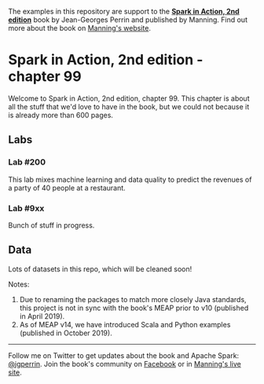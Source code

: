 The examples in this repository are support to the **[Spark in Action, 2nd edition](http://jgp.net/sia)** book by Jean-Georges Perrin and published by Manning. Find out more about the book on [Manning's website](http://jgp.net/sia).

# Spark in Action, 2nd edition - chapter 99

Welcome to Spark in Action, 2nd edition, chapter 99. This chapter is about all the stuff that we'd love to have in the book, but we could not because it is already more than 600 pages.

## Labs

### Lab #200
This lab mixes machine learning and data quality to predict the revenues of a party of 40 people at a restaurant.

### Lab #9xx
Bunch of stuff in progress.

## Data
Lots of datasets in this repo, which will be cleaned soon!

Notes: 
 1. Due to renaming the packages to match more closely Java standards, this project is not in sync with the book's MEAP prior to v10 (published in April 2019).
 2. As of MEAP v14, we have introduced Scala and Python examples (published in October 2019).
 
---

Follow me on Twitter to get updates about the book and Apache Spark: [@jgperrin](https://twitter.com/jgperrin). Join the book's community on [Facebook](https://facebook.com/sparkinaction/) or in [Manning's live site](https://forums.manning.com/forums/spark-in-action-second-edition?a_aid=jgp).
